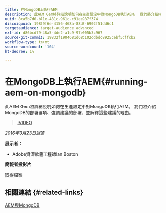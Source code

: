 ```yaml
---
title: 在MongoDB上執行AEM
description: 此AEM Gem將詳細說明如何在生產設定中對MongoDB執行AEM。 我們將介紹MongoDB的部署選項、強調建議的部署，並解釋這些建議的理由。
uuid: 8ca5b7d0-b71e-481c-961c-c91ee987f374
discoiquuid: 198f9f6e-4156-468a-88d7-6902f51dd6c1
targetaudience: target-audience advanced
exl-id: d86bcd79-48a5-4de2-a1c9-97e005b3c967
source-git-commit: 19832f1904681d68c102ddbdc8925cebf5dffcb2
workflow-type: tm+mt
source-wordcount: '104'
ht-degree: 1%

---
```


# 在MongoDB上執行AEM{#running-aem-on-mongodb}

此AEM Gem將詳細說明如何在生產設定中對MongoDB執行AEM。 我們將介紹MongoDB的部署選項、強調建議的部署，並解釋這些建議的理由。

>[!VIDEO](https://video.tv.adobe.com/v/19304/?quality=9)

*2016年3月23日送達*

**展示者：**

* Adobe資深軟體工程師Ian Boston

**簡報者投影片**

[取得檔案](assets/aem-gems-032316-onmongodb.pdf)

## 相關連結 {#related-links}

[AEM與MongoDB](https://docs.adobe.com/content/docs/en/aem/6-1/deploy/platform/aem-with-mongodb.html)

<!--
[Get back to the Overview](https://helpx.adobe.com/experience-manager/kt/eseminars/gems/aem-index.html)
-->
